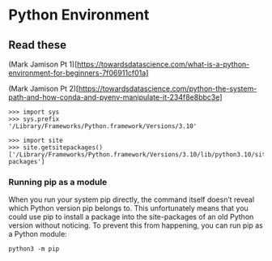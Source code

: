 # Python Environment

## Read these
(Mark Jamison Pt 1)[https://towardsdatascience.com/what-is-a-python-environment-for-beginners-7f06911cf01a]

(Mark Jamison Pt 2)[https://towardsdatascience.com/python-the-system-path-and-how-conda-and-pyenv-manipulate-it-234f8e8bbc3e]



```
>>> import sys
>>> sys.prefix
'/Library/Frameworks/Python.framework/Versions/3.10'

>>> import site
>>> site.getsitepackages()
['/Library/Frameworks/Python.framework/Versions/3.10/lib/python3.10/site-packages']
```

### Running pip as a module

When you run your system pip directly, the command itself doesn’t reveal which Python version pip belongs to. This unfortunately means that you could use pip to install a package into the site-packages of an old Python version without noticing. To prevent this from happening, you can run pip as a Python module:
```
python3 -m pip
```

